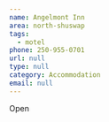 ```yaml
---
name: Angelmont Inn
area: north-shuswap
tags:
  - motel
phone: 250-955-0701
url: null
type: null
category: Accommodation
email: null
---
```


Open
